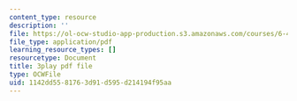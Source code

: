 ```yaml
---
content_type: resource
description: ''
file: https://ol-ocw-studio-app-production.s3.amazonaws.com/courses/6-451-principles-of-digital-communication-ii-spring-2005/1142dd5581763d91d595d214194f95aa_GQVlVhGKfHc.pdf
file_type: application/pdf
learning_resource_types: []
resourcetype: Document
title: 3play pdf file
type: OCWFile
uid: 1142dd55-8176-3d91-d595-d214194f95aa
---
```

